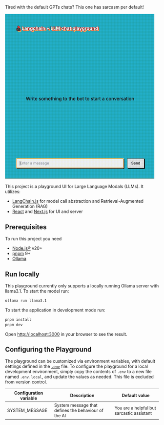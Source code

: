 Tired with the default GPTs chats? This one has sarcasm per default!

<img src="docs/preview.gif" width="489" alt="preview">

This project is a playground UI for Large Language Modals (LLMs). It utilizes:
- [LangChain.js](https://github.com/langchain-ai/langchainjs) for model call abstraction and Retrieval-Augmented Generation (RAG)
- [React](https://github.com/facebook/react) and [Next.js](https://github.com/vercel/next.js) for UI and server

## Prerequisites

To run this project you need
- [Node.js®](https://nodejs.org/en/download/package-manager) v20+
- [pnpm](https://pnpm.io/installation) 9+
- [Ollama](https://ollama.com/download)

## Run locally

This playground currently only supports a locally running Ollama server with llama3.1. To start the model run:

```bash
ollama run llama3.1
```

To start the application in development mode run:

```bash
pnpm install
pnpm dev
```

Open [http://localhost:3000](http://localhost:3000) in your browser to see the result.

## Configuring the Playground

The playground can be customized via environment variables, with default settings defined in the [`.env`](.env) file.
To configure the playground for a local development environment, simply copy the contents of `.env` to a new file named
`.env.local`, and update the values as needed. This file is excluded from version control.

| Configuration variable | Description                                         | Default value                             |
|------------------------|-----------------------------------------------------|-------------------------------------------|
| SYSTEM_MESSAGE         | System message that defines the behaviour of the AI | You are a helpful but sarcastic assistant |

